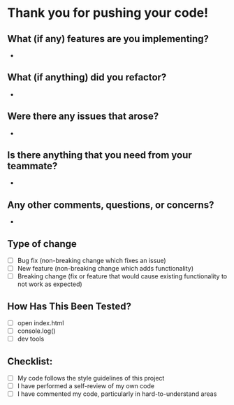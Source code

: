# Thank you for pushing your code!
## What (if any) features are you implementing?
-

## What (if anything) did you refactor?
-

## Were there any issues that arose?
-

## Is there anything that you need from your teammate?
-

## Any other comments, questions, or concerns?
-

## Type of change
- [ ] Bug fix (non-breaking change which fixes an issue)
- [ ] New feature (non-breaking change which adds functionality)
- [ ] Breaking change (fix or feature that would cause existing functionality to not work as expected)

## How Has This Been Tested?
- [ ] open index.html
- [ ] console.log()
- [ ] dev tools

## Checklist:
- [ ] My code follows the style guidelines of this project
- [ ] I have performed a self-review of my own code
- [ ] I have commented my code, particularly in hard-to-understand areas
